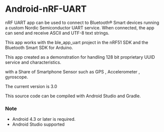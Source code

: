 # Android-nRF-UART

nRF UART app can be used to connect to Bluetooth® Smart devices running a custom Nordic Semiconductor UART service. When connected, the app can send and receive ASCII and UTF-8 text strings. 

This app works with the ble_app_uart project in the nRF51 SDK and the Bluetooth Smart SDK for Arduino. 

This app created as a demonstration for handling 128 bit proprietary UUID service and characteristics. 

with a Share of Smartphone Sensor  such as GPS , Accelerometer , gyroscope.

The current version is 3.0

This source code can be compiled with Android Studio and Gradle. 

### Note
- Android 4.3 or later is required.
- Android Studio supported 
